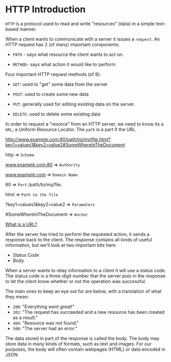 # HTTP Introduction


`HTTP` is a protocol used to read and write "resources" (data) in a simple text-based manner.

When a client wants to communicate with a server it issues a `request`. An HTTP request has 2 (of many) important components: 

 * `PATH` - says what resource the client wants to act on.

 * `METHOD`- says what action it would like to perform. 

Four important HTTP request methods (of 9): 

* `GET`: used to "get" some data from the server

* `POST`: used to create some new data 

* `PUT`: generally used for editing existing data on the server.

* `DELETE`: used to delete some existing data


In order to request a "resorce" from an HTTP server, we need to know its a `URL`; a Uniform Resource Locator. The `path` is a part if the URL. 

http://www.example.com:80/path/to/my/file.html?key1=values1&key2=value2#SomeWhereInTheDocument

http => `Scheme`

www.example.com:80 => `Authority`

www.example.com => `Domain Name`

80 => `Port`
/path/to/my/file.

html => `Path to the file`

?key1=values1&key2=value2 => `Parameters`

#SomeWhereInTheDocument => `Anchor`

[What is a URL?](https://developer.mozilla.org/en-US/docs/Learn/Common_questions/What_is_a_URL)

After the server has tried to perform the requested action, it sends a response back to the client. The response contains all kinds of useful information, but we'll look at two important bits here:

* Status Code
* Body

When a server wants to relay information to a client it will use a status code. The status code is a three-digit number that the server puts in the response to let the client know whether or not the operation was successful.

The main ones to keep an eye out for are below, with a translation of what they mean:

* `200`: "Everything went great!"
* `201`: "The request has succeeded and a new resource has been created as a result."
* `404`: "Resource was not found."
* `500`: "The server had an error."

The data stored in part of the response is called the body. The body may store data in many kinds of formats, such as text and images. For our purposes, the body will often contain webpages (HTML) or data encoded in JSON


